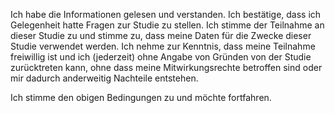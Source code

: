 Ich habe die Informationen gelesen und verstanden. Ich bestätige, dass ich Gelegenheit hatte Fragen zur Studie zu stellen. Ich stimme der Teilnahme an dieser Studie zu und stimme zu, dass meine Daten für die Zwecke dieser Studie verwendet werden. Ich nehme zur Kenntnis, dass meine Teilnahme freiwillig ist und ich (jederzeit) ohne Angabe von Gründen von der Studie zurücktreten kann, ohne dass meine Mitwirkungsrechte betroffen sind oder mir dadurch anderweitig Nachteile entstehen.

Ich stimme den obigen Bedingungen zu und möchte fortfahren.

